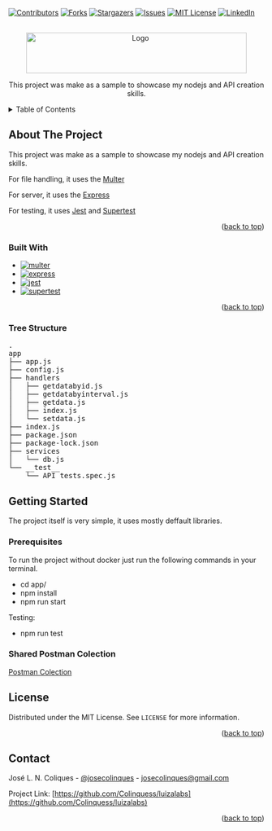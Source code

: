 <a name="readme-top"></a>

[![Contributors][contributors-shield]][contributors-url]
[![Forks][forks-shield]][forks-url]
[![Stargazers][stars-shield]][stars-url]
[![Issues][issues-shield]][issues-url]
[![MIT License][license-shield]][license-url]
[![LinkedIn][linkedin-shield]][linkedin-url]

<!-- PROJECT LOGO -->
<br />
<div align="center">
  <a href="https://github.com/Colinquess/luizalabs">
    <img src="https://img.shields.io/badge/API-Integration-0000FF?style=for-the-badge&logo=API-Integration&logoColor=white" alt="Logo" width="434" height="80">
  </a>

  <p align="center">
    This project was make as a sample to showcase my nodejs and API creation skills.
  </p>
</div>

<!-- TABLE OF CONTENTS -->
<details>
  <summary>Table of Contents</summary>
  <ol>
    <li>
      <a href="#about-the-project">About The Project</a>
      <ul>
        <li><a href="#built-with">Built With</a></li>
        <li><a href="#tree-structure">Tree Structure</a></li>
      </ul>
    </li>
    <li>
      <a href="#getting-started">Getting Started</a>
      <ul>
        <li><a href="#prerequisites">Prerequisites</a></li>
      </ul>
    </li>
    <li><a href="#license">License</a></li>
    <li><a href="#contact">Contact</a></li>
  </ol>
</details>

<!-- ABOUT THE PROJECT -->
## About The Project

This project was make as a sample to showcase my nodejs and API creation skills.

For file handling, it uses the [Multer][multer-url]

For server, it uses the [Express][express-url]

For testing, it uses [Jest][jest-url] and [Supertest][supertest-url]

<p align="right">(<a href="#readme-top">back to top</a>)</p>

### Built With

* [![multer][multer]][multer-url]
* [![express][express]][express-url]
* [![jest][jest]][jest-url]
* [![supertest][supertest]][supertest-url]

<p align="right">(<a href="#readme-top">back to top</a>)</p>

<!-- Tree Structure -->
### Tree Structure
<pre>
.
app
├── app.js
├── config.js
├── handlers
│   ├── getdatabyid.js
│   ├── getdatabyinterval.js
│   ├── getdata.js
│   ├── index.js
│   └── setdata.js
├── index.js
├── package.json
├── package-lock.json
├── services
│   └── db.js
└── __test__
    └── API_tests.spec.js
</pre>

<!-- GETTING STARTED -->
## Getting Started

The project itself is very simple, it uses mostly deffault libraries.

### Prerequisites

To run the project without docker just run the following commands in your terminal.

* cd app/
* npm install
* npm run start

Testing:
* npm run test

### Shared Postman Colection

[Postman Colection](https://api.postman.com/collections/20978866-f30f4480-3228-4db3-99be-c40ce8f199a1?access_key=PMAT-01HG3TS7F2VWJWBNTW90C1PMK9)

<!-- LICENSE -->
## License

Distributed under the MIT License. See `LICENSE` for more information.

<p align="right">(<a href="#readme-top">back to top</a>)</p>

<!-- CONTACT -->
## Contact

José L. N. Coliques - [@josecolinques](https://colinquess.github.io/) - josecolinques@gmail.com

Project Link: [https://github.com/Colinquess/luizalabs](https://github.com/Colinquess/luizalabs)

<p align="right">(<a href="#readme-top">back to top</a>)</p>

[multer]: https://img.shields.io/badge/multer-black?style=for-the-badge&logo=multer&logoColor=0969da
[multer-url]: https://www.npmjs.com/package/multer

[express]: https://img.shields.io/badge/express-black?style=for-the-badge&logo=express&logoColor=0969da
[express-url]: https://expressjs.com/

[jest]: https://img.shields.io/badge/jest-15c213?style=for-the-badge&logo=jest&logoColor=0000
[jest-url]: https://jestjs.io/pt-BR/

[supertest]: https://img.shields.io/badge/supertest-0969da?style=for-the-badge&logo=supertest&logoColor=0969da
[supertest-url]: https://github.com/ladjs/supertest

[contributors-shield]: https://img.shields.io/github/contributors/Colinquess/luizalabs.svg?style=for-the-badge
[contributors-url]: https://github.com/Colinquess/luizalabs/graphs/contributors
[forks-shield]: https://img.shields.io/github/forks/Colinquess/luizalabs.svg?style=for-the-badge
[forks-url]: https://github.com/Colinquess/luizalabs/network/members
[stars-shield]: https://img.shields.io/github/stars/Colinquess/luizalabs.svg?style=for-the-badge
[stars-url]: https://github.com/Colinquess/luizalabs/stargazers
[issues-shield]: https://img.shields.io/github/issues/Colinquess/luizalabs.svg?style=for-the-badge
[issues-url]: https://github.com/Colinquess/luizalabs/issues
[license-shield]: https://img.shields.io/github/license/Colinquess/luizalabs.svg?style=for-the-badge
[license-url]: https://github.com/Colinquess/luizalabs/blob/master/LICENSE.txt
[linkedin-shield]: https://img.shields.io/badge/-LinkedIn-black.svg?style=for-the-badge&logo=linkedin&colorB=555
[linkedin-url]: https://www.linkedin.com/in/jose-colinques

